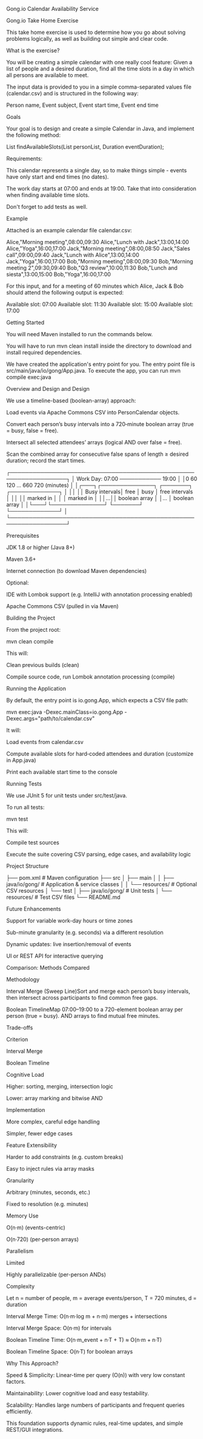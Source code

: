 Gong.io Calendar Availability Service

Gong.io Take Home Exercise

This take home exercise is used to determine how you go about solving problems logically, as well as building out simple and clear code.

What is the exercise?

You will be creating a simple calendar with one really cool feature: Given a list of people and a desired duration, find all the time slots in a day in which all persons are available to meet.

The input data is provided to you in a simple comma-separated values file (calendar.csv) and is structured in the following way:

Person name, Event subject, Event start time, Event end time

Goals

Your goal is to design and create a simple Calendar in Java, and implement the following method:

List<LocalTime> findAvailableSlots(List<String> personList, Duration eventDuration);

Requirements:

This calendar represents a single day, so to make things simple - events have only start and end times (no dates).

The work day starts at 07:00 and ends at 19:00. Take that into consideration when finding available time slots.

Don't forget to add tests as well.

Example

Attached is an example calendar file calendar.csv:

Alice,"Morning meeting",08:00,09:30
Alice,"Lunch with Jack",13:00,14:00
Alice,"Yoga",16:00,17:00
Jack,"Morning meeting",08:00,08:50
Jack,"Sales call",09:00,09:40
Jack,"Lunch with Alice",13:00,14:00
Jack,"Yoga",16:00,17:00
Bob,"Morning meeting",08:00,09:30
Bob,"Morning meeting 2",09:30,09:40
Bob,"Q3 review",10:00,11:30
Bob,"Lunch and siesta",13:00,15:00
Bob,"Yoga",16:00,17:00

For this input, and for a meeting of 60 minutes which Alice, Jack & Bob should attend the following output is expected:

Available slot: 07:00
Available slot: 11:30
Available slot: 15:00
Available slot: 17:00

Getting Started

You will need Maven installed to run the commands below.

You will have to run mvn clean install inside the directory to download and install required dependencies.

We have created the application's entry point for you. The entry point file is src/main/java/io/gong/App.java.
To execute the app, you can run mvn compile exec:java

Overview and Design and Design

We use a timeline-based (boolean-array) approach:

Load events via Apache Commons CSV into PersonCalendar objects.

Convert each person’s busy intervals into a 720‑minute boolean array (true = busy, false = free).

Intersect all selected attendees’ arrays (logical AND over false = free).

Scan the combined array for consecutive false spans of length ≥ desired duration; record the start times.

┌─────────────────────────────────────────────────────────────────┐
│                Work Day: 07:00 ─────────── 19:00               │
│0        60        120 ...           660       720 (minutes)   │
│┌───┐┌──────────────┐      ┌───────┐      ┌─────────────┐       │
││   ││ Busy intervals│ free │ busy │      free intervals      │
││   ││   marked in   │      │      │      marked in          │
││...││ boolean array │      │...   │      boolean array       │
│└───┘└──────────────┘      └───────┘      └─────────────┘       │
└─────────────────────────────────────────────────────────────────┘

Prerequisites

JDK 1.8 or higher (Java 8+)

Maven 3.6+

Internet connection (to download Maven dependencies)

Optional:

IDE with Lombok support (e.g. IntelliJ with annotation processing enabled)

Apache Commons CSV (pulled in via Maven)

Building the Project

From the project root:

mvn clean compile

This will:

Clean previous builds (clean)

Compile source code, run Lombok annotation processing (compile)

Running the Application

By default, the entry point is io.gong.App, which expects a CSV file path:

mvn exec:java -Dexec.mainClass=io.gong.App -Dexec.args="path/to/calendar.csv"

It will:

Load events from calendar.csv

Compute available slots for hard‑coded attendees and duration (customize in App.java)

Print each available start time to the console

Running Tests

We use JUnit 5 for unit tests under src/test/java.

To run all tests:

mvn test

This will:

Compile test sources

Execute the suite covering CSV parsing, edge cases, and availability logic

Project Structure

├── pom.xml                # Maven configuration
├── src
│   ├── main
│   │   ├── java/io/gong/  # Application & service classes
│   │   └── resources/     # Optional CSV resources
│   └── test
│       ├── java/io/gong/  # Unit tests
│       └── resources/     # Test CSV files
└── README.md

Future Enhancements

Support for variable work-day hours or time zones

Sub-minute granularity (e.g. seconds) via a different resolution

Dynamic updates: live insertion/removal of events

UI or REST API for interactive querying

Comparison: Methods Compared

Methodology

Interval Merge (Sweep Line)Sort and merge each person’s busy intervals, then intersect across participants to find common free gaps.

Boolean TimelineMap 07:00–19:00 to a 720-element boolean array per person (true = busy). AND arrays to find mutual free minutes.

Trade-offs

Criterion

Interval Merge

Boolean Timeline

Cognitive Load

Higher: sorting, merging, intersection logic

Lower: array marking and bitwise AND

Implementation

More complex, careful edge handling

Simpler, fewer edge cases

Feature Extensibility

Harder to add constraints (e.g. custom breaks)

Easy to inject rules via array masks

Granularity

Arbitrary (minutes, seconds, etc.)

Fixed to resolution (e.g. minutes)

Memory Use

O(n·m) (events-centric)

O(n·720) (per‐person arrays)

Parallelism

Limited

Highly parallelizable (per-person ANDs)

Complexity

Let n = number of people, m = average events/person, T = 720 minutes, d = duration

Interval Merge Time: O(n·m·log m + n·m) merges + intersections

Interval Merge Space: O(n·m) for intervals

Boolean Timeline Time: O(n·m_event + n·T + T) ≈ O(n·m + n·T)

Boolean Timeline Space: O(n·T) for boolean arrays

Why This Approach?

Speed & Simplicity: Linear-time per query (O(n)) with very low constant factors.

Maintainability: Lower cognitive load and easy testability.

Scalability: Handles large numbers of participants and frequent queries efficiently.

This foundation supports dynamic rules, real-time updates, and simple REST/GUI integrations.

